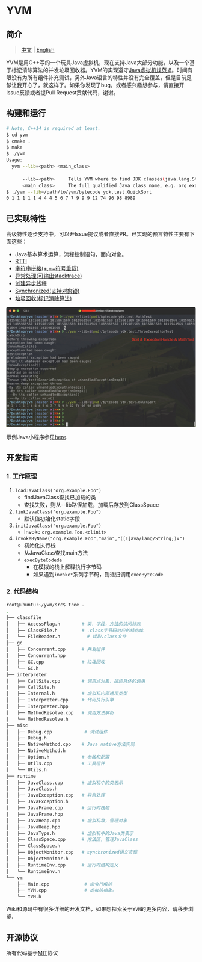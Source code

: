 # YVM
## 简介

> [中文](./README.ZH.md) | [English](./README.md)

YVM是用C++写的一个玩具Java虚拟机，现在支持Java大部分功能，以及一个基于标记清除算法的并发垃圾回收器。YVM的实现遵守[Java虚拟机规范 8](https://docs.oracle.com/javase/specs/jvms/se8/jvms8.pdf)。时间有限没有为所有组件补充测试，另外Java语言的特性并没有完全覆盖，但是目前足够让我开心了，就这样了。如果你发现了bug，或者感兴趣想参与，请直接开Issue反馈或者提Pull Request贡献代码，谢谢。

## 构建和运行
```bash
# Note, C++14 is required at least.
$ cd yvm
$ cmake .
$ make
$ ./yvm
Usage:
  yvm --lib=<path> <main_class>

      --lib=<path>     Tells YVM where to find JDK classes(java.lang.String, etc)
      <main_class>     The full qualified Java class name, e.g. org.example.Foo
$ ./yvm --lib=/path/to/yvm/bytecode ydk.test.QuickSort
0 1 1 1 1 1 4 4 4 5 6 7 7 9 9 9 12 74 96 98 8989 
```

## 已实现特性
高级特性逐步支持中，可以开Issue提议或者直接PR。已实现的预言特性主要有下面这些：
+ Java基本算术运算，流程控制语句，面向对象。
+ [RTTI](./javaclass/ydk/test/InstanceofTest.java)
+ [字符串拼接(+,+=符号重载)](./javaclass/ydk/test/StringConcatenation.java)
+ [异常处理(可输出stacktrace)](./javaclass/ydk/test/ThrowExceptionTest.java)
+ [创建异步线程](./javaclass/ydk/test/CreateAsyncThreadsTest.java)
+ [Synchronized(支持对象锁)](./javaclass/ydk/test/SynchronizedBlockTest.java)
+ [垃圾回收(标记清除算法)](./javaclass/ydk/test/GCTest.java)

![](./docs/snapshot.jpg)

示例Java小程序参见[here](javaclass/ydk/test/).

## 开发指南
### 1. 工作原理
1. `loadJavaClass("org.example.Foo")`
    - findJavaClass查找已加载的类
    - 查找失败，则从--lib路径加载，加载后存放到ClassSpace
2. `linkJavaClass("org.example.Foo")`
    - 默认值初始化static字段
3. `initJavaClass("org.example.Foo")`
    - Invoke `org.example.Foo.<clinit>`
4. `invokeByName("org.example.Foo","main","([Ljava/lang/String;)V")`
    - 初始化执行栈
    - 从JavaClass查找main方法
    - `execByteCodede`
        - 在模拟的栈上解释执行字节码
        - 如果遇到`invoke*`系列字节码，则递归调用`execByteCode`

### 2. 代码结构
```bash
root@ubuntu:~/yvm/src$ tree .
.
├── classfile               
│   ├── AccessFlag.h        # 类，字段，方法的访问标志
│   ├── ClassFile.h         # .class字节码对应的结构体
│   └── FileReader.h          # 读取.class文件
├── gc
│   ├── Concurrent.cpp      # 并发组件
│   ├── Concurrent.hpp
│   ├── GC.cpp              # 垃圾回收
│   └── GC.h
├── interpreter
│   ├── CallSite.cpp        # 调用点对象，描述具体的调用
│   ├── CallSite.h
│   ├── Internal.h          # 虚拟机内部通用类型
│   ├── Interpreter.cpp     # 代码执行引擎
│   ├── Interpreter.hpp
│   ├── MethodResolve.cpp   # 调用方法解析
│   └── MethodResolve.h
├── misc
│   ├── Debug.cpp            # 调试组件
│   ├── Debug.h
│   ├── NativeMethod.cpp    # Java native方法实现
│   ├── NativeMethod.h
│   ├── Option.h            # 参数和配置
│   ├── Utils.cpp           # 工具组件
│   └── Utils.h
├── runtime
│   ├── JavaClass.cpp       # 虚拟机中的类表示
│   ├── JavaClass.h
│   ├── JavaException.cpp   # 异常处理
│   ├── JavaException.h
│   ├── JavaFrame.cpp       # 运行时栈帧
│   ├── JavaFrame.hpp
│   ├── JavaHeap.cpp        # 虚拟机堆，管理对象
│   ├── JavaHeap.hpp
│   ├── JavaType.h          # 虚拟机中的Java类表示
│   ├── ClassSpace.cpp      # 方法区，管理JavaClass
│   ├── ClassSpace.h
│   ├── ObjectMonitor.cpp   # synchronized语义实现
│   ├── ObjectMonitor.h
│   ├── RuntimeEnv.cpp      # 运行时结构定义
│   └── RuntimeEnv.h
└── vm
    ├── Main.cpp             # 命令行解析
    ├── YVM.cpp              # 虚拟机抽象。
    └── YVM.h
```
Wiki和源码中有很多详细的开发文档，如果想探索关于`YVM`的更多内容，请移步浏览.

## 开源协议
所有代码基于[MIT](./LICENSE)协议
